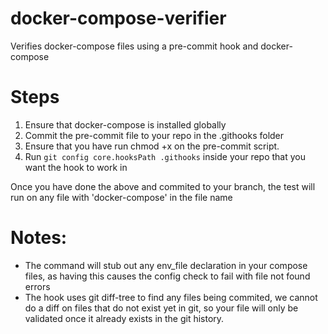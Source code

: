 # docker-compose-verifier
Verifies docker-compose files using a pre-commit hook and docker-compose


# Steps
1. Ensure that docker-compose is installed globally
2. Commit the pre-commit file to your repo in the .githooks folder
3. Ensure that you have run chmod +x on the pre-commit script.
4. Run `git config core.hooksPath .githooks` inside your repo that you want the hook to work in

Once you have done the above and commited to your branch, the test will run on any file with 'docker-compose' in the file name

# Notes:
- The command will stub out any env_file declaration in your compose files, as having this causes the config check to fail with file not found errors
- The hook uses git diff-tree to find any files being commited, we cannot do a diff on files that do not exist yet in git, so your file will only be validated once it already exists in the git history.